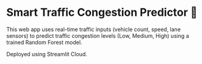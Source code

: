 # Smart Traffic Congestion Predictor 🚦

This web app uses real-time traffic inputs (vehicle count, speed, lane sensors) to predict traffic congestion levels (Low, Medium, High) using a trained Random Forest model.

Deployed using Streamlit Cloud.
